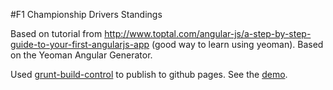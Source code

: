 #F1 Championship Drivers Standings

Based on tutorial from http://www.toptal.com/angular-js/a-step-by-step-guide-to-your-first-angularjs-app (good way to learn using yeoman). Based on the Yeoman Angular Generator.

Used [grunt-build-control](https://github.com/robwierzbowski/grunt-build-control) to publish to github pages. See the [demo](http://ociule.github.io/f1standings).
